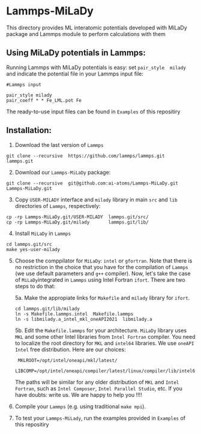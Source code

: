 # Lammps-MiLaDy
This directory provides ML interatomic potentials developed with MiLaDy package and Lammps module to perform calculations with them 


Using MiLaDy potentials in Lammps:
--------------------------------------
Running Lammps with MiLaDy potentials is easy: set `pair_style  milady` and indicate the potential file in your Lammps input file:

```
#Lammps input

pair_style milady
pair_coeff * * Fe_LML.pot Fe 
```
The ready-to-use input files can be found in `Examples` of this repositiry


Installation:
-----------------


1. Download the last version of `Lammps`

```
git clone --recursive  https://github.com/lammps/lammps.git  lammps.git 
```

2. Download our `Lammps-MiLaDy` package:

```
git clone --recursive  git@github.com:ai-atoms/Lammps-MiLaDy.git Lammps-MiLaDy.git
```

3. Copy `USER-MILADY` interface and `milady` library in main `src` and `lib` directories of `Lammps`, respectively:

```
cp -rp Lammps-MiLaDy.git/USER-MILADY  lammps.git/src/
cp -rp Lammps-MiLaDy.git/milady       lammps.git/lib/
```

4. Install `MiLaDy` in `Lammps`

```
cd lammps.git/src 
make yes-user-milady
```

5. Choose the comppilator for `MiLaDy`: `intel` or `gfortran`. Note that there is no restriction in the choice that you have for the compilation 
of `Lammps` (we use default parameters and `g++` compiler). 
    Now, let's take the case of `MiLaDy`integrated in `Lammps`  using Intel Fortran `ifort`. There are two steps to do that:
    
    5a. Make the appropiate links for `Makefile` and `milady` library for `ifort`. 
    
    ```
    cd lammps.git/lib/milady
    ln -s Makefile.lammps.intel  Makefile.lammps
    ln -s libmilady.a_intel_mkl_oneAPI2021  libmilady.a
    ```
    
    5b. Edit the `Makefile.lammps` for your architecture. `MiLaDy` library uses `MKL` and some other Intel libraries from `Intel Fortran` compiler. You need to   localize the root directory for `MKL` and `intel64` libraries. We use `oneAPI Intel` free distribution. Here are our choices:

   ```
    MKLROOT=/opt/intel/oneapi/mkl/latest/
    LIBCOMP=/opt/intel/oneapi/compiler/latest/linux/compiler/lib/intel64/
   ```
   The paths will be similar for any older distribution of `MKL` and `Intel Fortran`,  such as `Intel Composer`, `Intel Parallel Studio`,  etc.
   If you have doubts: write us. We are happy to help you !!!!

6. Compile your `Lammps` (e.g. using traditional `make mpi`). 
7. To test your `Lammps-MiLady`, run the examples provided in `Examples` of this repositiry


